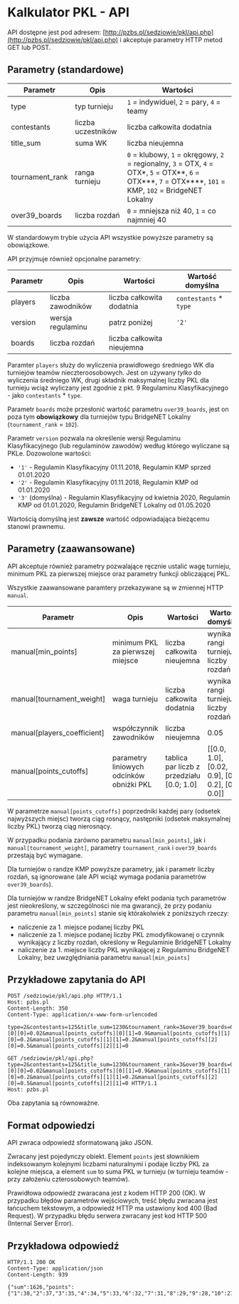 ---
---

Kalkulator PKL - API
====================

API dostępne jest pod adresem: [http://pzbs.pl/sedziowie/pkl/api.php](http://pzbs.pl/sedziowie/pkl/api.php) i akceptuje parametry HTTP metod GET lub POST.

Parametry (standardowe)
-----------------------

| Parametr        | Opis               | Wartości |
| --------------- | ------------------ | -------- |
| type            | typ turnieju       | `1` = indywiduel, `2` = pary, `4` = teamy |
| contestants     | liczba uczestników | liczba całkowita dodatnia |
| title_sum       | suma WK            | liczba nieujemna |
| tournament_rank | ranga turnieju     | `0` = klubowy, `1` = okręgowy, `2` = regionalny, `3` = OTX, `4` = OTX\*, `5` = OTX\*\*, `6` = OTX\*\*\*, `7` = OTX\*\*\*\*, `101` = KMP, `102` = BridgeNET Lokalny |
| over39_boards   | liczba rozdań      | `0` = mniejsza niż 40, `1` = co najmniej 40 |

W standardowym trybie użycia API wszystkie powyższe parametry są obowiązkowe.

API przyjmuje również opcjonalne parametry:

| Parametr | Opis              | Wartości | Wartość domyślna |
| -------- | ----------------- | -------- | ---------------- |
| players  | liczba zawodników | liczba całkowita dodatnia | `contestants` \* `type` |
| version  | wersja regulaminu | patrz poniżej | `'2'` |
| boards   | liczba rozdań     | liczba całkowita nieujemna |

Paramter `players` służy do wyliczenia prawidłowego średniego WK dla turniejów teamów nieczteroosobowych. Jest on używany *tylko* do wyliczenia średniego WK, drugi składnik maksymalnej liczby PKL dla turnieju wciąż wyliczany jest zgodnie z pkt. 9 Regulaminu Klasyfikacyjnego - jako `contestants` \* `type`.

Parametr `boards` może przesłonić wartość parametru `over39_boards`, jest on poza tym **obowiązkowy** dla turniejów typu BridgeNET Lokalny (`tournament_rank` = `102`).

Parametr `version` pozwala na określenie wersji Regulaminu Klasyfikacyjnego (lub regulaminów zawodów) według którego wyliczane są PKLe. Dozowolone wartości:
 * `'1'` - Regulamin Klasyfikacyjny 01.11.2018, Regulamin KMP sprzed 01.01.2020
 * `'2'` - Regulamin Klasyfikacyjny 01.11.2018, Regulamin KMP od 01.01.2020
 * `'3'` (domyślna) - Regulamin Klasyfikacyjny od kwietnia 2020, Regulamin KMP od 01.01.2020, Regulamin BridgeNET Lokalny od 01.05.2020

Wartością domyślną jest **zawsze** wartość odpowiadająca bieżącemu stanowi prawnemu.

Parametry (zaawansowane)
------------------------

API akceptuje również parametry pozwalające ręcznie ustalić wagę turnieju, minimum PKL za pierwszej miejsce oraz parametry funkcji obliczającej PKL.

Wszystkie zaawansowane paramtery przekazywane są w zmiennej HTTP `manual`.

| Parametr | Opis              | Wartości | Wartość domyślna |
| -------- | ----------------- | -------- | ---------------- |
| manual[min_points]  | minimum PKL za pierwszej miejsce | liczba całkowita nieujemna | wynika z rangi turnieju i liczby rozdań |
| manual[tournament_weight] | waga turnieju | liczba całkowita dodatnia | wynika z rangi turnieju i liczby rozdań |
| manual[players_coefficient] | współczynnik zawodników | liczba nieujemna | 0.05 |
| manual[points_cutoffs] | parametry liniowych odcinków obniżki PKL | tablica par liczb z przedziału [0.0; 1.0] | [[0.0, 1.0], [0.02, 0.9], [0.2, 0.2], [0.5, 0.0]] |

W parametrze `manual[points_cutoffs]` poprzedniki każdej pary (odsetek najwyższych miejsc) tworzą ciąg rosnący, następniki (odsetek maksymalnej liczby PKL) tworzą ciąg nierosnący.

W przypadku podania zarówno parametru `manual[min_points]`, jak i `manual[tournament_weight]`, parametry `tournament_rank` i `over39_boards` przestają być wymagane.

Dla turniejów o randze KMP powyższe parametry, jak i parametr liczby rozdań, są ignorowane (ale API wciąż wymaga podania parametrów `over39_boards`).

Dla turniejów w randze BridgeNET Lokalny efekt podania tych parametrów jest nieokreślony, w szczególności nie ma gwarancji, że przy podaniu parametru `manual[min_points]` stanie się którakolwiek z poniższych rzeczy:
 * naliczenie za 1. miejsce podanej liczby PKL
 * naliczenie za 1. miejsce podanej liczby PKL zmodyfikowanej o czynnik wynikający z liczby rozdań, określony w Regulaminie BridgeNET Lokalny
 * naliczenie za 1. miejsce liczby PKL wynikającej z Regulaminu BridgeNET Lokalny, bez uwzględniania parametru `manual[min_points]`

Przykładowe zapytania do API
----------------------------

```
POST /sedziowie/pkl/api.php HTTP/1.1
Host: pzbs.pl
Content-Length: 350
Content-Type: application/x-www-form-urlencoded

type=2&contestants=125&title_sum=1230&tournament_rank=3&over39_boards=0&manual[players_coefficient]=0.05&manual[min_points]=0&manual[tournament_weight]=5&manual[points_cutoffs][0][0]=0.02&manual[points_cutoffs][0][1]=0.9&manual[points_cutoffs][1][0]=0.2&manual[points_cutoffs][1][1]=0.2&manual[points_cutoffs][2][0]=0.5&manual[points_cutoffs][2][1]=0
```

```
GET /sedziowie/pkl/api.php?type=2&contestants=125&title_sum=1230&tournament_rank=3&over39_boards=0&manual[players_coefficient]=0.05&manual[min_points]=0&manual[tournament_weight]=5&manual[points_cutoffs][0][0]=0.02&manual[points_cutoffs][0][1]=0.9&manual[points_cutoffs][1][0]=0.2&manual[points_cutoffs][1][1]=0.2&manual[points_cutoffs][2][0]=0.5&manual[points_cutoffs][2][1]=0 HTTP/1.1
Host: pzbs.pl

```

Oba zapytania są równoważne.

Format odpowiedzi
-----------------

API zwraca odpowiedź sformatowaną jako JSON.

Zwracany jest pojedynczy obiekt. Element `points` jest słownikiem indeksowanym kolejnymi liczbami naturalnymi i podaje liczby PKL za kolejne miejsca, a element `sum` to suma PKL w turnieju (w turnieju teamów - przy założeniu czterosobowych teamów).

Prawidłowa odpowiedź zwaracana jest z kodem HTTP 200 (OK). W przypadku błędów parametrów wejściowych, treść błędu zwracana jest łańcuchem tekstowym, a odpowiedź HTTP ma ustawiony kod 400 (Bad Request). W przypadku błędu serwera zwracany jest kod HTTP 500 (Internal Server Error).

Przykładowa odpowiedź
---------------------

```
HTTP/1.1 200 OK
Content-Type: application/json
Content-Length: 939

{"sum":1626,"points":{"1":38,"2":37,"3":35,"4":34,"5":33,"6":32,"7":31,"8":29,"9":28,"10":27,"11":26,"12":25,"13":23,"14":22,"15":21,"16":20,"17":19,"18":18,"19":16,"20":15,"21":14,"22":13,"23":12,"24":10,"25":9,"26":8,"27":8,"28":8,"29":7,"30":7,"31":7,"32":7,"33":7,"34":6,"35":6,"36":6,"37":6,"38":6,"39":5,"40":5,"41":5,"42":5,"43":5,"44":4,"45":4,"46":4,"47":4,"48":4,"49":3,"50":3,"51":3,"52":3,"53":3,"54":2,"55":2,"56":2,"57":2,"58":2,"59":1,"60":1,"61":1,"62":1,"63":1,"64":1,"65":1,"66":1,"67":1,"68":1,"69":1,"70":1,"71":1,"72":1,"73":1,"74":1,"75":1,"76":1,"77":1,"78":1,"79":1,"80":1,"81":1,"82":1,"83":1,"84":1,"85":1,"86":1,"87":1,"88":1,"89":1,"90":1,"91":1,"92":1,"93":1,"94":1,"95":1,"96":1,"97":1,"98":1,"99":1,"100":1,"101":1,"102":1,"103":1,"104":1,"105":1,"106":1,"107":1,"108":1,"109":1,"110":1,"111":1,"112":1,"113":1,"114":1,"115":1,"116":1,"117":1,"118":1,"119":1,"120":1,"121":1,"122":1,"123":1,"124":1,"125":1}}

```
